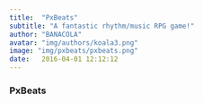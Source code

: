 ```yaml
---
title:  "PxBeats"
subtitle: "A fantastic rhythm/music RPG game!"
author: "BANACOLA"
avatar: "img/authors/koala3.png"
image: "img/pxbeats/pxbeats.png"
date:   2016-04-01 12:12:12
---
```


### PxBeats
